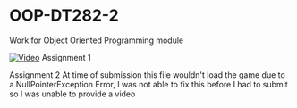 # OOP-DT282-2
Work for Object Oriented Programming module



[![Video](http://img.youtube.com/vi/grUWsvPknUI/0.jpg)](http://www.youtube.com/watch?v=grUWsvPknUI)
Assignment 1


Assignment 2
At time of submission this file wouldn't load the game due to a NullPointerException Error,
I was not able to fix this before I had to submit so I was unable to provide a video
